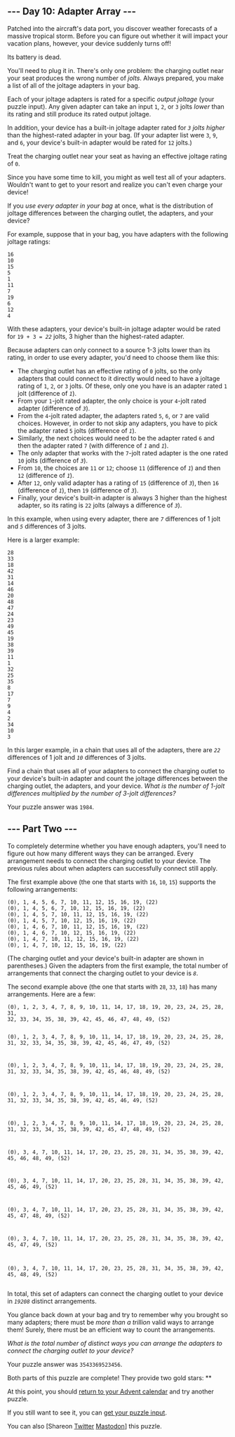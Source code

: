 <main>
  <article class="day-desc">
    <h2>--- Day 10: Adapter Array ---</h2>
    <p>Patched into the aircraft's data port, you discover weather forecasts of a massive tropical storm. Before you can
      figure out whether it will impact your vacation plans, however, your device suddenly turns off!</p>
    <p>Its battery is dead.</p>
    <p>You'll need to plug it in. There's only one problem: the charging outlet near your seat produces the wrong number
      of <em>jolts</em>. Always prepared, you make a list of all of the joltage adapters in your bag.</p>
    <p>Each of your joltage adapters is rated for a specific <em>output joltage</em> (your puzzle input). Any given
      adapter can take an input <code>1</code>, <code>2</code>, or <code>3</code> jolts <em>lower</em> than its rating
      and still produce its rated output joltage.</p>
    <p>In addition, your device has a built-in joltage adapter rated for <em><code>3</code> jolts higher</em> than the
      highest-rated adapter in your bag. (If your adapter list were <code>3</code>, <code>9</code>, and <code>6</code>,
      your device's built-in adapter would be rated for <code>12</code> jolts.)</p>
    <p>Treat the charging outlet near your seat as having an effective joltage rating of <code>0</code>.</p>
    <p>Since you have some time to kill, you might as well test all of your adapters. Wouldn't want to get to your
      resort and realize you can't even charge your device!</p>
    <p>If you <em>use every adapter in your bag</em> at once, what is the distribution of joltage differences between
      the charging outlet, the adapters, and your device?</p>
    <p>For example, suppose that in your bag, you have adapters with the following joltage ratings:</p>
    <pre><code>16
10
15
5
1
11
7
19
6
12
4
</code></pre>
    <p>With these adapters, your device's built-in joltage adapter would be rated for <code>19 + 3 = <em>22</em></code>
      jolts, 3 higher than the highest-rated adapter.</p>
    <p>Because adapters can only connect to a source 1-3 jolts lower than its rating, in order to use every adapter,
      you'd need to choose them like this:</p>
    <ul>
      <li>The charging outlet has an effective rating of <code>0</code> jolts, so the only adapters that could connect
        to it directly would need to have a joltage rating of <code>1</code>, <code>2</code>, or <code>3</code> jolts.
        Of these, only one you have is an adapter rated <code>1</code> jolt (difference of <em><code>1</code></em>).
      </li>
      <li>From your <code>1</code>-jolt rated adapter, the only choice is your <code>4</code>-jolt rated adapter
        (difference of <em><code>3</code></em>).</li>
      <li>From the <code>4</code>-jolt rated adapter, the adapters rated <code>5</code>, <code>6</code>, or
        <code>7</code> are valid choices. However, in order to not skip any adapters, you have to pick the adapter rated
        <code>5</code> jolts (difference of <em><code>1</code></em>).</li>
      <li>Similarly, the next choices would need to be the adapter rated <code>6</code> and then the adapter rated
        <code>7</code> (with difference of <em><code>1</code></em> and <em><code>1</code></em>).</li>
      <li>The only adapter that works with the <code>7</code>-jolt rated adapter is the one rated <code>10</code> jolts
        (difference of <em><code>3</code></em>).</li>
      <li>From <code>10</code>, the choices are <code>11</code> or <code>12</code>; choose <code>11</code> (difference
        of <em><code>1</code></em>) and then <code>12</code> (difference of <em><code>1</code></em>).</li>
      <li>After <code>12</code>, only valid adapter has a rating of <code>15</code> (difference of
        <em><code>3</code></em>), then <code>16</code> (difference of <em><code>1</code></em>), then <code>19</code>
        (difference of <em><code>3</code></em>).</li>
      <li>Finally, your device's built-in adapter is always 3 higher than the highest adapter, so its rating is
        <code>22</code> jolts (always a difference of <em><code>3</code></em>).</li>
    </ul>
    <p>In this example, when using every adapter, there are <em><code>7</code></em> differences of 1 jolt and
      <em><code>5</code></em> differences of 3 jolts.</p>
    <p>Here is a larger example:</p>
    <pre><code>28
33
18
42
31
14
46
20
48
47
24
23
49
45
19
38
39
11
1
32
25
35
8
17
7
9
4
2
34
10
3
</code></pre>
    <p>In this larger example, in a chain that uses all of the adapters, there are <em><code>22</code></em> differences
      of 1 jolt and <em><code>10</code></em> differences of 3 jolts.</p>
    <p>Find a chain that uses all of your adapters to connect the charging outlet to your device's built-in adapter and
      count the joltage differences between the charging outlet, the adapters, and your device. <em>What is the number
        of 1-jolt differences multiplied by the number of 3-jolt differences?</em></p>
  </article>
  <p>Your puzzle answer was <code>1984</code>.</p>
  <article class="day-desc">
    <h2 id="part2">--- Part Two ---</h2>
    <p>To completely determine whether you have enough adapters, you'll need to figure out how many different ways they
      can be arranged. Every arrangement needs to connect the charging outlet to your device. The previous rules about
      when adapters can successfully connect still apply.</p>
    <p>The first example above (the one that starts with <code>16</code>, <code>10</code>, <code>15</code>) supports the
      following arrangements:</p>
    <pre><code>(0), 1, 4, 5, 6, 7, 10, 11, 12, 15, 16, 19, (22)
(0), 1, 4, 5, 6, 7, 10, 12, 15, 16, 19, (22)
(0), 1, 4, 5, 7, 10, 11, 12, 15, 16, 19, (22)
(0), 1, 4, 5, 7, 10, 12, 15, 16, 19, (22)
(0), 1, 4, 6, 7, 10, 11, 12, 15, 16, 19, (22)
(0), 1, 4, 6, 7, 10, 12, 15, 16, 19, (22)
(0), 1, 4, 7, 10, 11, 12, 15, 16, 19, (22)
(0), 1, 4, 7, 10, 12, 15, 16, 19, (22)
</code></pre>
    <p>(The charging outlet and your device's built-in adapter are shown in parentheses.) Given the adapters from the
      first example, the total number of arrangements that connect the charging outlet to your device is
      <em><code>8</code></em>.</p>
    <p>The second example above (the one that starts with <code>28</code>, <code>33</code>, <code>18</code>) has many
      arrangements. Here are a few:</p>
    <pre><code>(0), 1, 2, 3, 4, 7, 8, 9, 10, 11, 14, 17, 18, 19, 20, 23, 24, 25, 28, 31,
32, 33, 34, 35, 38, 39, 42, 45, 46, 47, 48, 49, (52)

(0), 1, 2, 3, 4, 7, 8, 9, 10, 11, 14, 17, 18, 19, 20, 23, 24, 25, 28, 31,
32, 33, 34, 35, 38, 39, 42, 45, 46, 47, 49, (52)

(0), 1, 2, 3, 4, 7, 8, 9, 10, 11, 14, 17, 18, 19, 20, 23, 24, 25, 28, 31,
32, 33, 34, 35, 38, 39, 42, 45, 46, 48, 49, (52)

(0), 1, 2, 3, 4, 7, 8, 9, 10, 11, 14, 17, 18, 19, 20, 23, 24, 25, 28, 31,
32, 33, 34, 35, 38, 39, 42, 45, 46, 49, (52)

(0), 1, 2, 3, 4, 7, 8, 9, 10, 11, 14, 17, 18, 19, 20, 23, 24, 25, 28, 31,
32, 33, 34, 35, 38, 39, 42, 45, 47, 48, 49, (52)

(0), 3, 4, 7, 10, 11, 14, 17, 20, 23, 25, 28, 31, 34, 35, 38, 39, 42, 45,
46, 48, 49, (52)

(0), 3, 4, 7, 10, 11, 14, 17, 20, 23, 25, 28, 31, 34, 35, 38, 39, 42, 45,
46, 49, (52)

(0), 3, 4, 7, 10, 11, 14, 17, 20, 23, 25, 28, 31, 34, 35, 38, 39, 42, 45,
47, 48, 49, (52)

(0), 3, 4, 7, 10, 11, 14, 17, 20, 23, 25, 28, 31, 34, 35, 38, 39, 42, 45,
47, 49, (52)

(0), 3, 4, 7, 10, 11, 14, 17, 20, 23, 25, 28, 31, 34, 35, 38, 39, 42, 45,
48, 49, (52)
</code></pre>
    <p>In total, this set of adapters can connect the charging outlet to your device in <em><code>19208</code></em>
      distinct arrangements.</p>
    <p>You glance back down at your bag and try to remember why you brought so many adapters; there must be <em>more
        than a trillion</em> valid ways to arrange them! Surely, there must be <span title="Definitely itertools.">an
        efficient way</span> to count the arrangements.</p>
    <p><em>What is the total number of distinct ways you can arrange the adapters to connect the charging outlet to your
        device?</em></p>
  </article>
  <p>Your puzzle answer was <code>3543369523456</code>.</p>
  <p class="day-success">Both parts of this puzzle are complete! They provide two gold stars: **</p>
  <p>At this point, you should <a href="/2020">return to your Advent calendar</a> and try another puzzle.</p>
  <p>If you still want to see it, you can <a href="10/input" target="_blank">get your puzzle input</a>.</p>
  <p>You can also <span class="share">[Share<span class="share-content">on
        <a href="https://twitter.com/intent/tweet?text=I%27ve+completed+%22Adapter+Array%22+%2D+Day+10+%2D+Advent+of+Code+2020&amp;url=https%3A%2F%2Fadventofcode%2Ecom%2F2020%2Fday%2F10&amp;related=ericwastl&amp;hashtags=AdventOfCode"
          target="_blank">Twitter</a>
        <a href="javascript:void(0);"
          onclick="var mastodon_instance=prompt('Mastodon Instance / Server Name?'); if(typeof mastodon_instance==='string' && mastodon_instance.length){this.href='https://'+mastodon_instance+'/share?text=I%27ve+completed+%22Adapter+Array%22+%2D+Day+10+%2D+Advent+of+Code+2020+%23AdventOfCode+https%3A%2F%2Fadventofcode%2Ecom%2F2020%2Fday%2F10'}else{return false;}"
          target="_blank">Mastodon</a></span>]</span> this puzzle.</p>
</main>